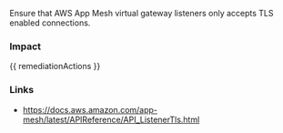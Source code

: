 
Ensure that AWS App Mesh virtual gateway listeners only accepts TLS enabled connections.

### Impact
<!-- Add Impact here -->

<!-- DO NOT CHANGE -->
{{ remediationActions }}

### Links
- https://docs.aws.amazon.com/app-mesh/latest/APIReference/API_ListenerTls.html


